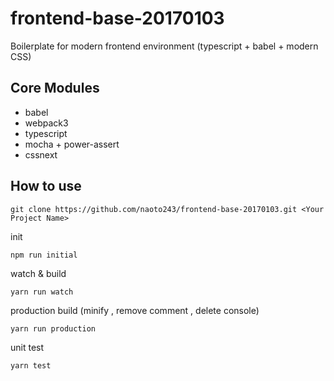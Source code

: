 # frontend-base-20170103

Boilerplate for modern frontend environment (typescript + babel + modern CSS)

## Core Modules
* babel
* webpack3
* typescript
* mocha + power-assert
* cssnext

## How to use

```
git clone https://github.com/naoto243/frontend-base-20170103.git <Your Project Name>
```

init
```bash
npm run initial
```


watch & build
```
yarn run watch

```

production build (minify , remove comment , delete console)
```
yarn run production

```


unit test
```
yarn test
```
